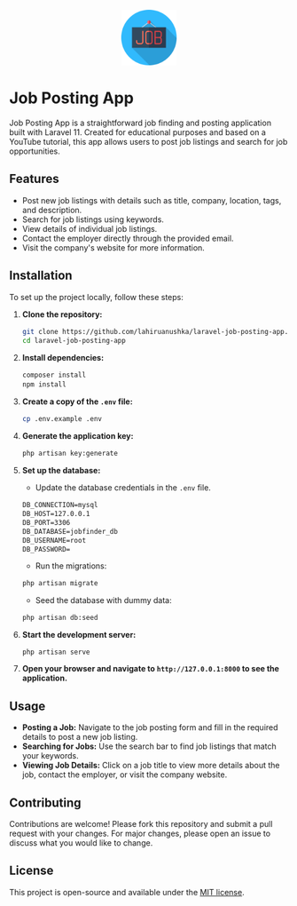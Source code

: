 <p align="center">
    <a href="https://github.com/lahiruanushka/JobFinderApp-Demo" target="_blank">
        <img src="public/images/job-work-svgrepo-com.svg" width="100" alt="JobFinderApp Logo">
    </a>
</p>

# Job Posting App

Job Posting App is a straightforward job finding and posting application built with Laravel 11. Created for educational purposes and based on a YouTube tutorial, this app allows users to post job listings and search for job opportunities.

## Features

- Post new job listings with details such as title, company, location, tags, and description.
- Search for job listings using keywords.
- View details of individual job listings.
- Contact the employer directly through the provided email.
- Visit the company's website for more information.

## Installation

To set up the project locally, follow these steps:

1. **Clone the repository:**

    ```sh
    git clone https://github.com/lahiruanushka/laravel-job-posting-app.git
    cd laravel-job-posting-app
    ```

2. **Install dependencies:**

    ```sh
    composer install
    npm install
    ```

3. **Create a copy of the `.env` file:**

    ```sh
    cp .env.example .env
    ```

4. **Generate the application key:**

    ```sh
    php artisan key:generate
    ```

5. **Set up the database:**

    - Update the database credentials in the `.env` file.

    ```dotenv
    DB_CONNECTION=mysql
    DB_HOST=127.0.0.1
    DB_PORT=3306
    DB_DATABASE=jobfinder_db
    DB_USERNAME=root
    DB_PASSWORD=
    ```

    - Run the migrations:

    ```sh
    php artisan migrate
    ```

    - Seed the database with dummy data:

    ```sh
    php artisan db:seed
    ```

6. **Start the development server:**

    ```sh
    php artisan serve
    ```

7. **Open your browser and navigate to `http://127.0.0.1:8000` to see the application.**

## Usage

- **Posting a Job:** Navigate to the job posting form and fill in the required details to post a new job listing.
- **Searching for Jobs:** Use the search bar to find job listings that match your keywords.
- **Viewing Job Details:** Click on a job title to view more details about the job, contact the employer, or visit the company website.

## Contributing

Contributions are welcome! Please fork this repository and submit a pull request with your changes. For major changes, please open an issue to discuss what you would like to change.

## License

This project is open-source and available under the [MIT license](https://opensource.org/licenses/MIT).
